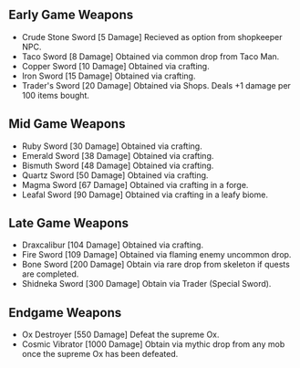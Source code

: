 ## Early Game Weapons
- Crude Stone Sword [5 Damage] Recieved as option from shopkeeper NPC.
- Taco Sword [8 Damage] Obtained via common drop from Taco Man.
- Copper Sword [10 Damage] Obtained via crafting.
- Iron Sword [15 Damage] Obtained via crafting.
- Trader's Sword [20 Damage] Obtained via Shops. Deals +1 damage per 100 items bought.
## Mid Game Weapons
- Ruby Sword [30 Damage] Obtained via crafting.
- Emerald Sword [38 Damage] Obtained via crafting.
- Bismuth Sword [48 Damage] Obtained via crafting.
- Quartz Sword [50 Damage] Obtained via crafting.
- Magma Sword [67 Damage] Obtained via crafting in a forge.
- Leafal Sword [90 Damage] Obtained via crafting in a leafy biome.
## Late Game Weapons
- Draxcalibur [104 Damage] Obtained via crafting.
- Fire Sword [109 Damage] Obtained via flaming enemy uncommon drop.
- Bone Sword [200 Damage] Obtain via rare drop from skeleton if quests are completed.
- Shidneka Sword [300 Damage] Obtain via Trader (Special Sword).
## Endgame Weapons
- Ox Destroyer [550 Damage] Defeat the supreme Ox.
- Cosmic Vibrator [1000 Damage] Obtain via mythic drop from any mob once the supreme Ox has been defeated.
